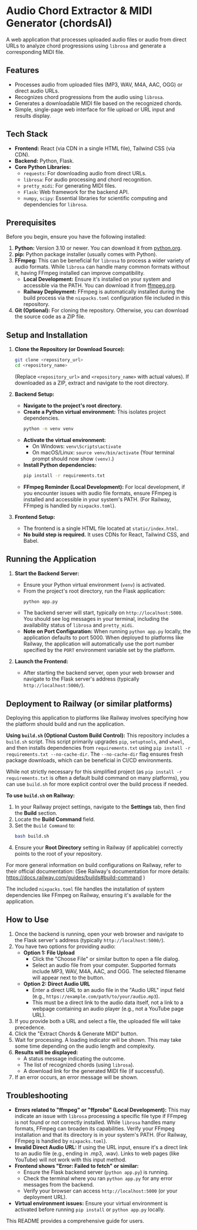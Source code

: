 # Audio Chord Extractor & MIDI Generator (chordsAI)

A web application that processes uploaded audio files or audio from direct URLs to analyze chord progressions using `librosa` and generate a corresponding MIDI file.

## Features

*   Processes audio from uploaded files (MP3, WAV, M4A, AAC, OGG) or direct audio URLs.
*   Recognizes chord progressions from the audio using `librosa`.
*   Generates a downloadable MIDI file based on the recognized chords.
*   Simple, single-page web interface for file upload or URL input and results display.

## Tech Stack

*   **Frontend:** React (via CDN in a single HTML file), Tailwind CSS (via CDN).
*   **Backend:** Python, Flask.
*   **Core Python Libraries:**
    *   `requests`: For downloading audio from direct URLs.
    *   `librosa`: For audio processing and chord recognition.
    *   `pretty_midi`: For generating MIDI files.
    *   `Flask`: Web framework for the backend API.
    *   `numpy`, `scipy`: Essential libraries for scientific computing and dependencies for `librosa`.

## Prerequisites

Before you begin, ensure you have the following installed:

1.  **Python:** Version 3.10 or newer. You can download it from [python.org](https://www.python.org/).
2.  **pip:** Python package installer (usually comes with Python).
3.  **FFmpeg:** This can be beneficial for `librosa` to process a wider variety of audio formats. While `librosa` can handle many common formats without it, having FFmpeg installed can improve compatibility.
    *   **Local Development:** Ensure it's installed on your system and accessible via the PATH. You can download it from [ffmpeg.org](https://ffmpeg.org/download.html).
    *   **Railway Deployment:** FFmpeg is automatically installed during the build process via the `nixpacks.toml` configuration file included in this repository.
4.  **Git (Optional):** For cloning the repository. Otherwise, you can download the source code as a ZIP file.

## Setup and Installation

1.  **Clone the Repository (or Download Source):**
    ```bash
    git clone <repository_url>
    cd <repository_name> 
    ```
    (Replace `<repository_url>` and `<repository_name>` with actual values). If downloaded as a ZIP, extract and navigate to the root directory.

2.  **Backend Setup:**
    *   **Navigate to the project's root directory.**
    *   **Create a Python virtual environment:** This isolates project dependencies.
        ```bash
        python -m venv venv
        ```
    *   **Activate the virtual environment:**
        *   On Windows: `venv\Scripts\activate`
        *   On macOS/Linux: `source venv/bin/activate`
        (Your terminal prompt should now show `(venv)`.)
    *   **Install Python dependencies:**
        ```bash
        pip install -r requirements.txt
        ```
    *   **FFmpeg Reminder (Local Development):** For local development, if you encounter issues with audio file formats, ensure FFmpeg is installed and accessible in your system's PATH. (For Railway, FFmpeg is handled by `nixpacks.toml`).

3.  **Frontend Setup:**
    *   The frontend is a single HTML file located at `static/index.html`.
    *   **No build step is required.** It uses CDNs for React, Tailwind CSS, and Babel.

## Running the Application

1.  **Start the Backend Server:**
    *   Ensure your Python virtual environment (`venv`) is activated.
    *   From the project's root directory, run the Flask application:
        ```bash
        python app.py
        ```
    *   The backend server will start, typically on `http://localhost:5000`. You should see log messages in your terminal, including the availability status of `librosa` and `pretty_midi`.
    *   **Note on Port Configuration:**
        When running `python app.py` locally, the application defaults to port 5000.
        When deployed to platforms like Railway, the application will automatically use the port number specified by the `PORT` environment variable set by the platform.

2.  **Launch the Frontend:**
    *   After starting the backend server, open your web browser and navigate to the Flask server's address (typically `http://localhost:5000/`).

## Deployment to Railway (or similar platforms)

Deploying this application to platforms like Railway involves specifying how the platform should build and run the application.

**Using `build.sh` (Optional Custom Build Control):**
This repository includes a `build.sh` script. This script primarily upgrades `pip`, `setuptools`, and `wheel`, and then installs dependencies from `requirements.txt` using `pip install -r requirements.txt --no-cache-dir`. The `--no-cache-dir` flag ensures fresh package downloads, which can be beneficial in CI/CD environments.

While not strictly necessary for this simplified project (as `pip install -r requirements.txt` is often a default build command on many platforms), you can use `build.sh` for more explicit control over the build process if needed.

**To use `build.sh` on Railway:**

1.  In your Railway project settings, navigate to the **Settings** tab, then find the **Build** section.
2.  Locate the **Build Command** field.
3.  Set the `Build Command` to:
    ```bash
    bash build.sh
    ```
4.  Ensure your **Root Directory** setting in Railway (if applicable) correctly points to the root of your repository.

For more general information on build configurations on Railway, refer to their official documentation:
(See Railway's documentation for more details: https://docs.railway.com/guides/builds#build-command )

The included `nixpacks.toml` file handles the installation of system dependencies like FFmpeg on Railway, ensuring it's available for the application.

## How to Use

1.  Once the backend is running, open your web browser and navigate to the Flask server's address (typically `http://localhost:5000/`).
2.  You have two options for providing audio:
    *   **Option 1: File Upload**
        *   Click the "Choose File" or similar button to open a file dialog.
        *   Select an audio file from your computer. Supported formats include MP3, WAV, M4A, AAC, and OGG. The selected filename will appear next to the button.
    *   **Option 2: Direct Audio URL**
        *   Enter a direct URL to an audio file in the "Audio URL" input field (e.g., `https://example.com/path/to/your/audio.mp3`).
        *   This must be a direct link to the audio data itself, not a link to a webpage containing an audio player (e.g., not a YouTube page URL).
3.  If you provide both a URL and select a file, the uploaded file will take precedence.
4.  Click the "Extract Chords & Generate MIDI" button.
5.  Wait for processing. A loading indicator will be shown. This may take some time depending on the audio length and complexity.
6.  **Results will be displayed:**
    *   A status message indicating the outcome.
    *   The list of recognized chords (using `librosa`).
    *   A download link for the generated MIDI file (if successful).
7.  If an error occurs, an error message will be shown.

## Troubleshooting

*   **Errors related to "ffmpeg" or "ffprobe" (Local Development):** This may indicate an issue with `librosa` processing a specific file type if FFmpeg is not found or not correctly installed. While `librosa` handles many formats, FFmpeg can broaden its capabilities. Verify your FFmpeg installation and that its directory is in your system's PATH. (For Railway, FFmpeg is handled by `nixpacks.toml`).
*   **Invalid Direct Audio URL:** If using the URL input, ensure it's a direct link to an audio file (e.g., ending in .mp3, .wav). Links to web pages (like YouTube) will not work with this input method.
*   **Frontend shows "Error: Failed to fetch" or similar:**
    *   Ensure the Flask backend server (`python app.py`) is running.
    *   Check the terminal where you ran `python app.py` for any error messages from the backend.
    *   Verify your browser can access `http://localhost:5000` (or your deployment URL).
*   **Virtual environment issues:** Ensure your virtual environment is activated before running `pip install` or `python app.py` locally.

This README provides a comprehensive guide for users.
```
